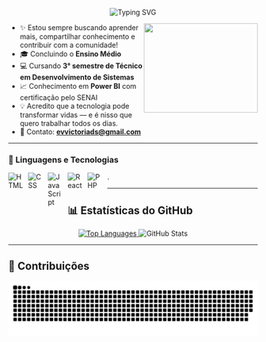 <p align="center">
  <img src="https://readme-typing-svg.herokuapp.com?font=Fira+Code&size=25&duration=4000&pause=1000&color=DC143C&center=true&vCenter=true&width=600&lines=Olá!+Meu+nome+é+Evelyn!" alt="Typing SVG" />
</p>

 <div>


<img   height=180px width=230px align="right" src="https://i.pinimg.com/originals/e1/7a/b9/e17ab9681bec36303a67cd0e13a7b170.gif"/>

- ✨ Estou sempre buscando aprender mais, compartilhar conhecimento e contribuir com a comunidade!
- 🎓 Concluindo o **Ensino Médio**
- 💻 Cursando **3° semestre de Técnico em Desenvolvimento de Sistemas**
- 📈 Conhecimento em **Power BI** com certificação pelo SENAI
- 💡 Acredito que a tecnologia pode transformar vidas — e é nisso que quero trabalhar todos os dias.
- 💬 Contato: **evvictoriads@gmail.com**

---
### 🤖 Linguagens e Tecnologias

<img 
    align="left" 
    alt="HTML"
    title="HTML" 
    width="30px" 
    style="padding-right: 10px;" 
    src="https://cdn.jsdelivr.net/gh/devicons/devicon@latest/icons/html5/html5-original.svg" 
/>
<img 
    align="left" 
    alt="CSS" 
    title="CSS"
    width="30px" 
    style="padding-right: 10px;" 
    src="https://cdn.jsdelivr.net/gh/devicons/devicon@latest/icons/css3/css3-original.svg" 
/>
<img 
    align="left" 
    alt="JavaScript" 
    title="JavaScript"
    width="30px" 
    style="padding-right: 10px;" 
    src="https://cdn.jsdelivr.net/gh/devicons/devicon@latest/icons/javascript/javascript-original.svg" 
/>
<img 
    align="left" 
    alt="React"
    title="React Native" 
    width="30px" 
    style="padding-right: 10px;" 
    src="https://cdn.jsdelivr.net/gh/devicons/devicon@latest/icons/react/react-original.svg" 
/>
<img 
    align="left" 
    alt="PHP" 
    title="PHP"
    width="30px" 
    style="padding-right: 10px;" 
    src="https://cdn.jsdelivr.net/gh/devicons/devicon@latest/icons/php/php-original.svg" 
/>
.

---

## 📊 Estatísticas do GitHub

<div align="center">
  <a href="https://github.com/anuraghazra/github-readme-stats">
    <img src="https://github-readme-stats.vercel.app/api/top-langs/?username=Lyndacrebs&layout=compact&langs_count=6&theme=radical" alt="Top Languages"/>
  </a>
  <img src="https://github-readme-stats.vercel.app/api?username=Lyndacrebs&show_icons=true&theme=radical" alt="GitHub Stats"/>
</div>

---

## 🐍 Contribuições

<div align="center">
  <picture>
    <source media="(prefers-color-scheme: dark)" srcset="https://raw.githubusercontent.com/platane/platane/output/github-contribution-grid-snake-dark.svg">
    <source media="(prefers-color-scheme: light)" srcset="https://raw.githubusercontent.com/platane/platane/output/github-contribution-grid-snake.svg">
    <img alt="GitHub Contribution Snake" src="https://raw.githubusercontent.com/platane/platane/output/github-contribution-grid-snake.svg">
  </picture>
</div>
